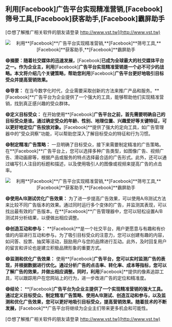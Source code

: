 ## **利用**[Facebook]**广告平台实现精准营销,**[Facebook]**筛号工具,**[Facebook]**获客助手,**[Facebook]**霸屏助手**

[😍想了解推广相关软件的朋友请登录 http://www.vst.tw](http://www.vst.tw)

 <center><img src="https://vst.tw/MP4/tuiguang/png/7.png" alt="利用**[Facebook]**广告平台实现精准营销,**[Facebook]**筛号工具,**[Facebook]**获客助手,**[Facebook]**霸屏助手"></center>

**😄摘要：随着社交媒体的迅速发展，**[Facebook]**已成为全球最大的社交媒体平台之一。作为企业主，利用**[Facebook]**广告平台实现精准营销是一个必不可少的战略。本文将介绍几个关键策略，帮助您利用**[Facebook]**广告平台更好地吸引目标受众并提高营销效果。**

**😄导言：**
在当今数字化时代，企业需要采取创新的方法来推广产品和服务。**[Facebook]**广告平台为企业提供了一个强大的工具，能够帮助他们实现精准营销，找到真正感兴趣的受众群体。

**😄定义目标受众：**
在开始使用**[Facebook]**广告平台之前，首先需要明确自己的目标受众是谁。通过确定受众的年龄、性别、地理位置、兴趣爱好等关键特征，可以更好地定位广告投放对象。**[Facebook]**提供了强大的定向工具，如广告管理器中的"受众洞察"功能，可以帮助您深入了解目标受众的特征和行为习惯。

**😄制定精准广告策略：**
一旦明确了目标受众，接下来需要制定精准的广告策略。在**[Facebook]**广告平台上，您可以选择多种广告类型，如图像广告、视频广告、滑动画廊等，根据产品或服务的特点选择最合适的广告形式。此外，还可以通过编写引人注目的标题和描述，以及使用吸引人的图像或视频来提高广告的点击率。

 <center><img src="https://vst.tw/MP4/tuiguang/png/3.png" alt="利用**[Facebook]**广告平台实现精准营销,**[Facebook]**筛号工具,**[Facebook]**获客助手,**[Facebook]**霸屏助手"></center>

**😄使用A/B测试优化广告效果：**
为了进一步提高广告效果，可以使用A/B测试方法来比较不同广告版本的效果。通过同时运行多个变体的广告，并监测其表现，可以找出最有效的广告版本。在**[Facebook]**广告管理器中，您可以轻松设置A/B测试并分析结果，以便做出相应调整。

**😄创造互动和参与：**
**[Facebook]**是一个社交平台，用户更愿意与有趣和有价值的内容进行互动和参与。为了吸引目标受众的注意力，您可以创建有趣的内容，如问答、投票、抽奖等活动，鼓励用户与您的品牌进行互动。此外，及时回复用户的留言和评论也是建立积极品牌形象的重要方式。

**😄监测和优化广告效果：**
使用**[Facebook]**广告平台，您可以实时监测广告的表现，并根据数据进行优化。通过分析广告的点击率、转化率、成本等指标，您可以了解广告的效果，并做出相应调整。同时，利用**[Facebook]**提供的像素追踪工具，可以跟踪用户在您网站上的行为，进一步改进广告的定位和精准度。

**😄结论：**
**[Facebook]**广告平台为企业主提供了一个实现精准营销的强大工具。通过定义目标受众、制定精准广告策略、使用A/B测试、创造互动和参与，以及监测和优化广告效果，您可以更好地吸引目标受众，提高营销效果。随着技术的不断发展，**[Facebook]**广告平台将继续为企业主们带来更多机会和可能性。

[😍想了解推广相关软件的朋友请登录 http://www.vst.tw](http://www.vst.tw)



